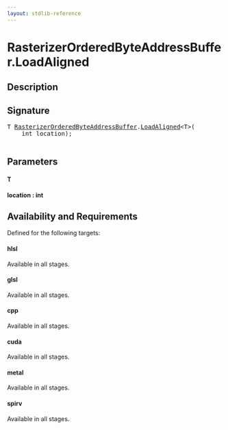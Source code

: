 ```yaml
---
layout: stdlib-reference
---
```


# RasterizerOrderedByteAddressBuffer\.LoadAligned

## Description





## Signature 

<pre>
T <a href="/stdlib-reference/types/RasterizerOrderedByteAddressBuffer/index" class="code_type">RasterizerOrderedByteAddressBuffer</a>.<a href="/stdlib-reference/types/RasterizerOrderedByteAddressBuffer/LoadAligned">LoadAligned</a>&lt;T&gt;(
    <span class="code_keyword">int</span> <span class='code_param'>location</span>);

</pre>

## Parameters

#### T
#### location  : int

## Availability and Requirements

Defined for the following targets:

#### hlsl
Available in all stages.

#### glsl
Available in all stages.

#### cpp
Available in all stages.

#### cuda
Available in all stages.

#### metal
Available in all stages.

#### spirv
Available in all stages.



